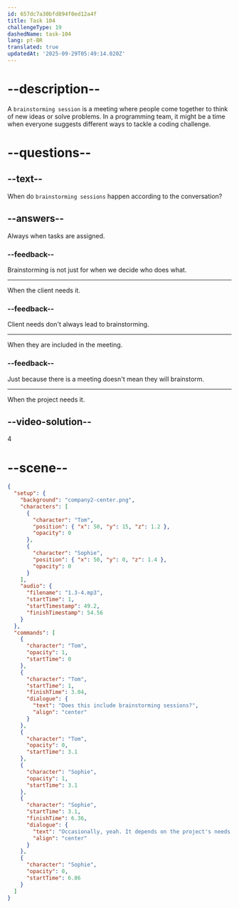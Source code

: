```yaml
---
id: 657dc7a30bfd894f0ed12a4f
title: Task 104
challengeType: 19
dashedName: task-104
lang: pt-BR
translated: true
updatedAt: '2025-09-29T05:49:14.020Z'
---
```


<!-- (audio) Tom: Does this include brainstorming sessions? Sophie: Occasionally, yeah. It depends on the project's needs. -->

# --description--

A `brainstorming session` is a meeting where people come together to think of new ideas or solve problems. In a programming team, it might be a time when everyone suggests different ways to tackle a coding challenge.

# --questions--

## --text--

When do `brainstorming sessions` happen according to the conversation?

## --answers--

Always when tasks are assigned.

### --feedback--

Brainstorming is not just for when we decide who does what.

---

When the client needs it.

### --feedback--

Client needs don't always lead to brainstorming.

---

When they are included in the meeting.

### --feedback--

Just because there is a meeting doesn't mean they will brainstorm.

---

When the project needs it.

## --video-solution--

4


# --scene--

```json
{
  "setup": {
    "background": "company2-center.png",
    "characters": [
      {
        "character": "Tom",
        "position": { "x": 50, "y": 15, "z": 1.2 },
        "opacity": 0
      },
      {
        "character": "Sophie",
        "position": { "x": 50, "y": 0, "z": 1.4 },
        "opacity": 0
      }
    ],
    "audio": {
      "filename": "1.3-4.mp3",
      "startTime": 1,
      "startTimestamp": 49.2,
      "finishTimestamp": 54.56
    }
  },
  "commands": [
    {
      "character": "Tom",
      "opacity": 1,
      "startTime": 0
    },
    {
      "character": "Tom",
      "startTime": 1,
      "finishTime": 3.04,
      "dialogue": {
        "text": "Does this include brainstorming sessions?",
        "align": "center"
      }
    },
    {
      "character": "Tom",
      "opacity": 0,
      "startTime": 3.1
    },
    {
      "character": "Sophie",
      "opacity": 1,
      "startTime": 3.1
    },
    {
      "character": "Sophie",
      "startTime": 3.1,
      "finishTime": 6.36,
      "dialogue": {
        "text": "Occasionally, yeah. It depends on the project's needs.",
        "align": "center"
      }
    },
    {
      "character": "Sophie",
      "opacity": 0,
      "startTime": 6.86
    }
  ]
}
```
